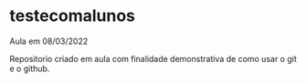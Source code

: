 # testecomalunos
Aula em 08/03/2022

Repositorio criado em aula com finalidade demonstrativa de como usar o git e o github.